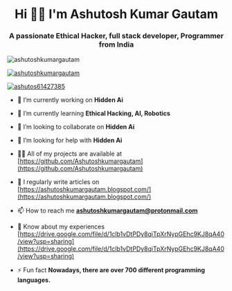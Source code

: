 <h1 align="center">Hi 👨‍💻  I'm Ashutosh Kumar Gautam</h1>

<h3 align="center">A passionate Ethical Hacker, full stack developer, Programmer from India</h3>

<p align="left"> <img src="https://komarev.com/ghpvc/?username=ashutoshkumargautam&label=Profile%20views&color=0e75b6&style=flat" alt="ashutoshkumargautam" /> </p>

<p align="left"> <a href="https://github.com/ryo-ma/github-profile-trophy"><img src="https://github-profile-trophy.vercel.app/?username=ashutoshkumargautam" alt="ashutoshkumargautam" /></a> </p>

<p align="left"> <a href="https://twitter.com/ashutos61427385" target="blank"><img src="https://img.shields.io/twitter/follow/ashutos61427385?logo=twitter&style=for-the-badge" alt="ashutos61427385" /></a> </p>

- 🔭 I’m currently working on **Hidden Ai**

- 🌱 I’m currently learning **Ethical Hacking, AI, Robotics**

- 👯 I’m looking to collaborate on **Hidden Ai**

- 🤝 I’m looking for help with **Hidden Ai**

- 👨‍💻 All of my projects are available at [https://github.com/Ashutoshkumargautam](https://github.com/Ashutoshkumargautam)

- 📝 I regularly write articles on [https://ashutoshkumargautam.blogspot.com/](https://ashutoshkumargautam.blogspot.com/)

- 📫 How to reach me **ashutoshkumargautam@protonmail.com**

- 📄 Know about my experiences [https://drive.google.com/file/d/1clb1vDtPDy8qiTpXrNypGEhc9KJ8qA40/view?usp=sharing](https://drive.google.com/file/d/1clb1vDtPDy8qiTpXrNypGEhc9KJ8qA40/view?usp=sharing)

- ⚡ Fun fact **Nowadays, there are over 700 different programming languages.**


